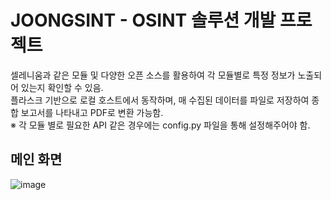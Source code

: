 # JOONGSINT - OSINT 솔루션 개발 프로젝트
셀레니움과 같은 모듈 및 다양한 오픈 소스를 활용하여 각 모듈별로 특정 정보가 노출되어 있는지 확인할 수 있음.<br>
플라스크 기반으로 로컬 호스트에서 동작하며, 매 수집된 데이터를 파일로 저장하여 종합 보고서를 나타내고 PDF로 변환 가능함.<br>
※ 각 모듈 별로 필요한 API 같은 경우에는 config.py 파일을 통해 설정해주어야 함. <br>
## 메인 화면
![image](https://github.com/exit1100/JOONGSINT/assets/85146195/1d06e423-3e2d-439f-ba1c-16f7a37f96aa)

